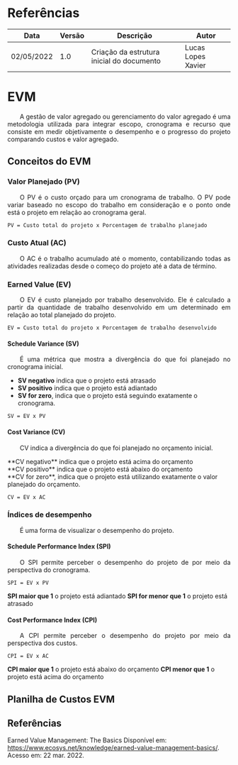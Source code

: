 # Referências

|Data|Versão|Descrição|Autor|
|--|--|--|--|
|02/05/2022|1.0|Criação da estrutura inicial do documento|Lucas Lopes Xavier|




# EVM
 
<p style="text-align:justify">&emsp;&emsp;A gestão de valor agregado ou gerenciamento do valor agregado é uma metodologia utilizada para integrar escopo, cronograma e recurso que consiste em medir objetivamente o desempenho e o progresso do projeto comparando custos e valor agregado.</p>
 
 
## Conceitos do EVM
 
 
### Valor Planejado (PV)
 
<p style="text-align:justify">&emsp;&emsp;O PV é o custo orçado para um cronograma de trabalho. O PV pode variar baseado no escopo do trabalho em consideração e o ponto onde está o projeto em relação ao cronograma geral.</p>
 
`PV = Custo total do projeto x Porcentagem de trabalho planejado`
 
### Custo Atual (AC)
 
<p style="text-align:justify">&emsp;&emsp;O AC é o trabalho acumulado até o momento, contabilizando todas as atividades realizadas desde o começo do projeto até a data de término.</p>
 
### Earned Value (EV)
 
<p style="text-align:justify">&emsp;&emsp;O EV é custo planejado por trabalho desenvolvido. Ele é calculado a partir da quantidade de trabalho desenvolvido em um determinado em relação ao total planejado do projeto.</p>
 
`EV = Custo total do projeto x Porcentagem de trabalho desenvolvido`
 

#### Schedule Variance (SV)
 
<p style="text-align:justify">&emsp;&emsp;É uma métrica que mostra a divergência do que foi planejado no cronograma inicial. </p>

-   **SV negativo** indica que o projeto está atrasado <br>
-   **SV positivo** indica que o projeto está adiantado <br>
-   **SV for zero**, indica que o projeto está seguindo exatamente o cronograma.
 
`SV = EV x PV`
 
#### Cost Variance (CV)
 
<p style="text-align:justify">&emsp;&emsp;CV indica a divergência do que foi planejado no orçamento inicial. </p>
**CV negativo** indica que o projeto está acima do orçamento <br>
**CV positivo** indica que o projeto está abaixo do orçamento <br>
**CV for zero**, indica que o projeto está utilizando exatamente o valor planejado do orçamento.<br>
 
 
`CV = EV x AC`
 
### Índices de desempenho
 
<p style="text-align:justify">&emsp;&emsp;É uma forma de visualizar o desempenho do projeto.
 
#### Schedule Performance Index (SPI)
 
<p style="text-align:justify">&emsp;&emsp;O SPI permite perceber o desempenho do projeto de por meio da perspectiva do cronograma.</p>
 
`SPI = EV x PV`
 
**SPI maior que 1** o projeto está adiantado 
**SPI for menor que 1** o projeto está atrasado 
 
#### Cost Performance Index (CPI)
 
<p style="text-align:justify">&emsp;&emsp;A CPI permite perceber o desempenho do projeto por meio da perspectiva dos custos.</p>
 
`CPI = EV x AC`

**CPI maior que 1** o projeto está abaixo do orçamento
**CPI menor que 1** o projeto está acima do orçamento
 

## Planilha de Custos EVM



## Referências

Earned Value Management: The Basics Disponível em: https://www.ecosys.net/knowledge/earned-value-management-basics/. Acesso em: 22 mar. 2022.

